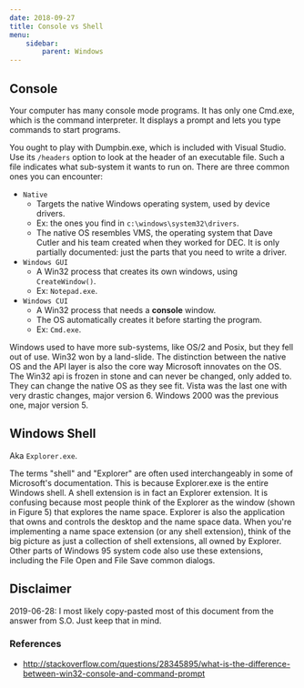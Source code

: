 ```yaml
---
date: 2018-09-27
title: Console vs Shell
menu:
    sidebar:
        parent: Windows
---
```




## Console
Your computer has many console mode programs. It has only one Cmd.exe, which is the command interpreter. It displays a prompt and lets you type commands to start programs.

You ought to play with Dumpbin.exe, which is included with Visual Studio. Use its `/headers` option to look at the header of an executable file. Such a file indicates what sub-system it wants to run on. There are three common ones you can encounter:

- `Native`
    + Targets the native Windows operating system, used by device drivers. 
    + Ex: the ones you find in `c:\windows\system32\drivers`. 
    + The native OS resembles VMS, the operating system that Dave Cutler and his team created when they worked for DEC. It is only partially documented: just the parts that you need to write a driver.
- `Windows GUI`
    + A Win32 process that creates its own windows, using `CreateWindow()`.
    + Ex: `Notepad.exe`.
- `Windows CUI`
    + A Win32 process that needs a __console__ window.
    + The OS automatically creates it before starting the program. 
    + Ex: `Cmd.exe`.

Windows used to have more sub-systems, like OS/2 and Posix, but they fell out of use. Win32 won by a land-slide. The distinction between the native OS and the API layer is also the core way Microsoft innovates on the OS. The Win32 api is frozen in stone and can never be changed, only added to. They can change the native OS as they see fit. Vista was the last one with very drastic changes, major version 6. Windows 2000 was the previous one, major version 5.


## Windows Shell
Aka `Explorer.exe`.

The terms "shell" and "Explorer" are often used interchangeably in some of Microsoft's documentation. This is because Explorer.exe is the entire Windows shell. A shell extension is in fact an Explorer extension. It is confusing because most people think of the Explorer as the window (shown in Figure 5) that explores the name space. Explorer is also the application that owns and controls the desktop and the name space data. When you're implementing a name space extension (or any shell extension), think of the big picture as just a collection of shell extensions, all owned by Explorer. Other parts of Windows 95 system code also use these extensions, including the File Open and File Save common dialogs.


## Disclaimer
2019-06-28: I most likely copy-pasted most of this document from the answer from S.O. Just keep that in mind.

### References 

- http://stackoverflow.com/questions/28345895/what-is-the-difference-between-win32-console-and-command-prompt


